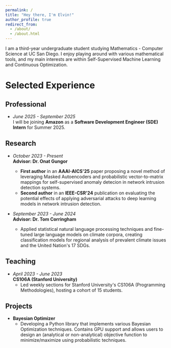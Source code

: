 ```yaml
---
permalink: /
title: "Hey there, I'm Elvin!"
author_profile: true
redirect_from: 
  - /about/
  - /about.html
---
```


I am a third-year undergraduate student studying Mathematics - Computer Science at UC San Diego. I enjoy playing around with various mathematical tools, and my main interests are within Self-Supervised Machine Learning and Continuous Optimization. 

Selected Experience
======
## Professional  
- *June 2025 - September 2025*  
I will be joining **Amazon** as a **Software Development Engineer (SDE) Intern** for Summer 2025.  

## Research  
- *October 2023 - Present*  
**Advisor: Dr. Onat Gungor**  
  - **First author** in an **AAAI-AICS'25** paper proposing a novel method of leveraging Masked Autoencoders and probabilistic vector-to-matrix mappings for self-supervised anomaly detecion in network intrusion detection systems.
  - **Second author** in an **IEEE-CSR'24** publication on evaluating the potential effects of applying adversarial attacks to deep learning models in network intrusion detection.  

- *September 2023 - June 2024*  
**Advisor: Dr. Tom Corringham**
  - Applied statistical natural language processing techniques and fine-tuned large language models on climate corpora, creating classification models for regional analysis of prevalent climate issues and the United Nation's 17 SDGs.

## Teaching  
- *April 2023 - June 2023*  
**CS106A (Stanford University)**  
  - Led weekly sections for Stanford University's CS106A (Programming Methodologies), hosting a cohort of 15 students.  

## Projects
- **Bayesian Optimizer**
  - Developing a Python library that implements various Bayesian Optimization techniques. Contains GPU support and allows users to design an (analytical or non-analytical) objective function to minimize/maximize using probabilistic techniques. 
